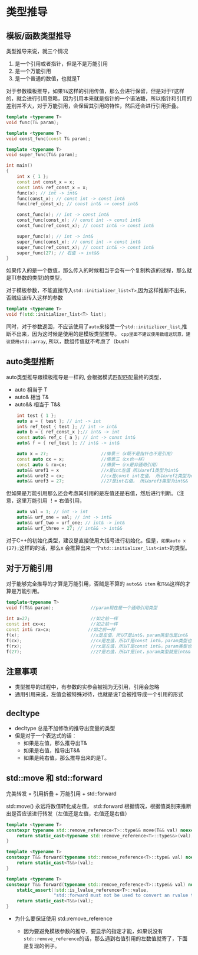 # 类型推导

## 模板/函数类型推导

类型推导来说，就三个情况

1. 是一个引用或者指针，但是不是万能引用
2. 是一个万能引用
3. 是一个普通的数值，也就是T

对于参数模板推导，如果`T&`这样的引用传值，那么会进行保留，但是对于`T`这样的，就会进行引用忽略，因为引用本来就是指针的一个语法糖，所以指针和引用的差别并不大，对于万能引用，会保留其引用的特性，然后还会进行引用折叠。

```c++
template <typename T>
void func(T& param);

template <typename T>
void const_func(const T& param);

template <typename T>
void super_func(T&& param);

int main()
{
    int x { 1 };
    const int const_x = x;
    const int& ref_const_x = x;
    func(x); // int -> int&
    func(const_x); // const int -> const int&
    func(ref_const_x); // const int& -> const int&

    const_func(x); // int -> const int&
    const_func(const_x); // const int -> const int&
    const_func(ref_const_x); // const int& -> const int&

    super_func(x); // int -> int&
    super_func(const_x); // const int -> const int&
    super_func(ref_const_x); // const int& -> const int&
    super_func(27); // 右值 -> int&& 
}
```
如果传入的是一个数值，那么传入的时候相当于会有一个复制构造的过程，那么就是T(参数的类型)的类型，

对于模板参数，不能直接传入`std::initializer_list<T>`,因为这样推断不出来，否贼应该传入这样的参数

```c++
template <typename T>
void f(std::initializer_list<T> list);
```

同时，对于参数返回，不应该使用了`auto`来接受一个`std::initizlizer_list`,推断不出来，因为这时候是使用的是模板类型推导。
`cpp里面不建议使用数组这玩意，建议使用std::array`,   所以，数组传值就不考虑了（bushi

## auto类型推断

auto类型推导跟模板推导是一样的, 会根据模式匹配匹配最终的类型，

- auto 相当于 T
- auto& 相当 T&
- auto&& 相当于 T&&

```c++
    int test { 1 };
    auto a = { test }; // int -> int
    int& ref_test { test }; // int -> int&
    auto b = { ref_const_x };// int& -> int
    const auto& ref_c { a }; // int -> const int&
    auto& f = { ref_test }; // int& -> int&

    auto x = 27;                    //情景三（x既不是指针也不是引用）
    const auto cx = x;              //情景三（cx也一样）
    const auto & rx=cx;             //情景一（rx是非通用引用）
    auto&& uref1 = x                //x是int左值 所以uref1类型为int&
    auto&& uref2 = cx;              //cx是const int左值， 所以uref2类型为const int&
    auto&& uref3 = 27;              //27是int右值， 所以uref3类型为int&&

```

但如果是万能引用那么还会考虑其引用的是左值还是右值，然后进行判断。（注意，这里万能引用 ！= 右值引用，
```c++
    auto val = 1; // int -> int
    auto&& urf_one = val; // int -> int&
    auto&& urf_two = urf_one; // int& -> int&
    auto&& urf_three = 27; // int&& -> int&&
```

对于C++的初始化类型，建议是直接使用大括号进行初始化。但是，`如果auto x {27};`这样的的话，那么x 会推算出来一个`std::initializer_list<int>`的类型。

## 对于万能引用

对于能够完全推导的才算是万能引用，否贼是不算的 `auto&& item` 和`T&&`这样的才算是万能引用。

```c++
template<typename T>
void f(T&& param);              //param现在是一个通用引用类型
		
int x=27;                       //如之前一样
const int cx=x;                 //如之前一样
const int& rx=cx;              //如之前一样
f(x);                           //x是左值，所以T是int&，param类型也是int&
f(cx);                          //cx是左值，所以T是const int&，param类型也是const int&
f(rx);                          //rx是左值，所以T是const int&，param类型也是const int&
f(27);                          //27是右值，所以T是int，param类型就是int&&
```

## 注意事项

- 类型推导的过程中，有参数的实参会被视为无引用，引用会忽略
- 通用引用来说，左值会被特殊对待，也就是说T会被推导成一个引用的形式

## decltype

- decltype 总是不加修改的推导出变量的类型
- 但是对于一个表达式的话：
  - 如果是左值，那么推导出T&
  - 如果是右值，推导出T&&
  - 如果是纯右值，那么推导出来的是T。

## std::move 和 std::forward

完美转发 = 引用折叠 + 万能引用 + std::forward

std::move() 永远将数值转化成左值， std::forward 根据情况，根据值类别来推断出是否应该进行转发（左值还是左值，右值还是右值）

```c++
template <typename T>
constexpr typename std::remove_reference<T>::type&& move(T&& val) noexcept {
    return static_cast<typename std::remove_reference<T>::type&&>(val);
}

template <typename T>
constexpr T&& forward(typename std::remove_reference<T>::type& val) noexcept {
    return static_cast<T&&>(val);
}

template <typename T>
constexpr T&& forward(typename std::remove_reference<T>::type&& val) noexcept {
    static_assert(!std::is_lvalue_reference<T>::value,
                  "std::forward must not be used to convert an rvalue to an lvalue");
    return static_cast<T&&>(val);
}
```
- 为什么要保证使用 std::remove_reference<T>
  - 因为要避免模板参数的推导，要显示的指定<T>才能，如果说没有`std::remove_reference`的话，那么遇到右值引用的左数值就寄了，下面是复现的例子。



